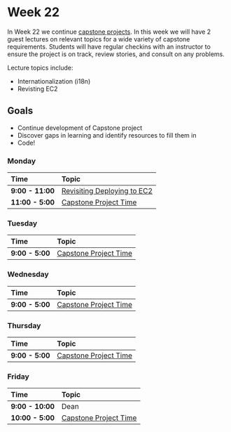 # Week 22

In Week 22 we continue [capstone projects](../capstone/capstone.md). In this week we will have 2 guest lectures on relevant topics for a wide variety of capstone requirements. Students will have regular checkins with an instructor to ensure the project is on track, review stories, and consult on any problems.

Lecture topics include:
+ Internationalization (i18n)
+ Revisting EC2

## Goals

+ Continue development of Capstone project
+ Discover gaps in learning and identify resources to fill them in
+ Code!

### Monday

| Time             | Topic                                            |
|:-----------------|:-------------------------------------------------|
| **9:00 - 11:00**   | [Revisiting Deploying to EC2](/week20/tuesday/provisioning-and-deploying-to-a-vps.md) |
| **11:00 - 5:00**  | [Capstone Project Time](../capstone/capstone.md) |



### Tuesday

| Time             | Topic                                                   |
|:-----------------|:--------------------------------------------------------|
| **9:00 - 5:00**  | [Capstone Project Time](../capstone/capstone.md)        |

### Wednesday

| Time            | Topic                                            |
|:----------------|:-------------------------------------------------|
| **9:00 - 5:00** | [Capstone Project Time](../capstone/capstone.md) |

### Thursday

| Time            | Topic                                            |
|:----------------|:-------------------------------------------------|
| **9:00 - 5:00** | [Capstone Project Time](../capstone/capstone.md) |


### Friday

| Time            | Topic                                            |
|:----------------|:-------------------------------------------------|
| **9:00 - 10:00** | Dean |
| **10:00 - 5:00** | [Capstone Project Time](../capstone/capstone.md) |
